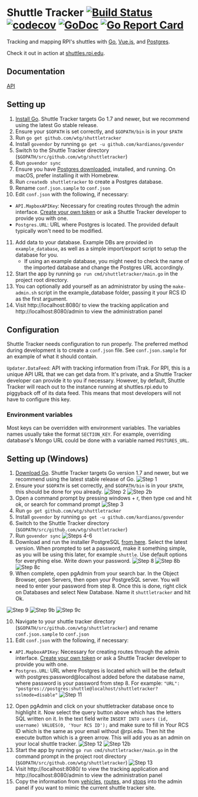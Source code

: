 # Shuttle Tracker [![Build Status](https://travis-ci.org/wtg/shuttletracker.svg?branch=master)](https://travis-ci.org/wtg/shuttletracker)&nbsp;[![codecov](https://codecov.io/gh/wtg/shuttletracker/branch/master/graph/badge.svg)](https://codecov.io/gh/wtg/shuttletracker)&nbsp;[![GoDoc](https://godoc.org/github.com/wtg/shuttletracker?status.svg)](https://godoc.org/github.com/wtg/shuttletracker)&nbsp;[![Go Report Card](https://goreportcard.com/badge/github.com/wtg/shuttletracker)](https://goreportcard.com/report/github.com/wtg/shuttletracker)

Tracking and mapping RPI's shuttles with [Go](https://golang.org/), [Vue.js](https://vuejs.org/), and [Postgres](https://www.postgresql.org).

Check it out in action at [shuttles.rpi.edu](https://shuttles.rpi.edu).

## Documentation

[API](docs/api.md)

## Setting up

1. [Install Go](https://golang.org/doc/install). Shuttle Tracker targets Go 1.7 and newer, but we recommend using the latest Go stable release.
2. Ensure your `$GOPATH` is set correctly, and `$GOPATH/bin` is in your `$PATH`
3. Run `go get github.com/wtg/shuttletracker`
4. Install `govendor` by running `go get -u github.com/kardianos/govendor`
5. Switch to the Shuttle Tracker directory (`$GOPATH/src/github.com/wtg/shuttletracker`)
6. Run `govendor sync`
7. Ensure you have [Postgres downloaded](https://www.postgresql.org/download/), installed, and running. On macOS, prefer installing it with Homebrew.
8. Run `createdb shuttletracker` to create a Postgres database.
9. Rename `conf.json.sample` to `conf.json`
10. Edit `conf.json` with the following, if necessary:
   * `API.MapboxAPIKey`: Necessary for creating routes through the admin interface. [Create your own token](https://www.mapbox.com/help/how-access-tokens-work/) or ask a Shuttle Tracker developer to provide you with one.
   * `Postgres.URL`: URL where Postgres is located. The provided default typically won't need to be modified.

11. Add data to your database. Example DBs are provided in `example_database`, as well as a simple import/export script to setup the database for you.
    - If using an example database, you might need to check the name of the imported database and change the Postgres URL accordingly.
12. Start the app by running `go run cmd/shuttletracker/main.go` in the project root directory.
13. You can optionally add yourself as an administrator by using the `make-admin.sh` script in the example_database folder, passing it your RCS ID as the first argument.
14. Visit http://localhost:8080/ to view the tracking application and http://localhost:8080/admin to view the administration panel

## Configuration

Shuttle Tracker needs configuration to run properly. The preferred method during development is to create a `conf.json` file. See `conf.json.sample` for an example of what it should contain.

`Updater.DataFeed`: API with tracking information from iTrak. For RPI, this is a unique API URL that we can get data from. It's private, and a Shuttle Tracker developer can provide it to you if necessary. However, by default, Shuttle Tracker will reach out to the instance running at shuttles.rpi.edu to piggyback off of its data feed. This means that most developers will not have to configure this key.

### Environment variables

Most keys can be overridden with environment variables. The variables names usually take the format `SECTION_KEY`. For example, overriding database's Mongo URL could be done with a variable named `POSTGRES_URL`.

## Setting up (Windows)

1. [Download Go](https://golang.org/dl/). Shuttle Tracker targets Go version 1.7 and newer, but we recommend using the latest stable release of Go.
![Step 1](https://user-images.githubusercontent.com/6248819/47017483-5e891180-d120-11e8-9157-6c5823ecb13a.png)
2. Ensure your `$GOPATH` is set correctly, and `$GOPATH/bin` is in your `$PATH`, this should be done for you already.
![Step 2](https://user-images.githubusercontent.com/6248819/47017509-71034b00-d120-11e8-82ee-01b17afb7ec0.png)
![Step 2b](https://user-images.githubusercontent.com/6248819/47017534-811b2a80-d120-11e8-9a8a-a625b8a74e02.png)
3. Open a command prompt by pressing windows + r, then type `cmd` and hit ok, or search for command prompt
![Step 3](https://user-images.githubusercontent.com/6248819/47017557-9001dd00-d120-11e8-8258-651745338d78.png)
4. Run `go get github.com/wtg/shuttletracker`
5. Install `govendor` by running `go get -u github.com/kardianos/govendor`
6. Switch to the Shuttle Tracker directory (`$GOPATH/src/github.com/wtg/shuttletracker`)
7. Run `govendor sync`
![Steps 4-6](https://user-images.githubusercontent.com/6248819/47017579-9db76280-d120-11e8-8de5-ab5cbe11e072.png)
8. Download and run the installer PostgreSQL [from here](https://www.enterprisedb.com/downloads/postgres-postgresql-downloads). Select the latest version. When prompted to set a password, make it something simple, as you will be using this later, for example `shuttle`.  Use default options for everything else. Write down your password.
![Step 8](https://user-images.githubusercontent.com/6248819/47017593-ac057e80-d120-11e8-8637-18307ebeaf7e.png)
![Step 8b](https://user-images.githubusercontent.com/6248819/47017613-b6c01380-d120-11e8-85ee-35442f6ea737.png)
![Step 8c](https://user-images.githubusercontent.com/6248819/47017633-c2abd580-d120-11e8-95ab-50088fb38c40.png)
9. When complete, open pgAdmin from your search bar. In the Object Browser, open Servers, then open your PostgreSQL server. You will need to enter your password from step 8. Once this is done, right click on Databases and select New Database. Name it `shuttletracker` and hit Ok.

![Step 9](https://user-images.githubusercontent.com/6248819/47017651-d1928800-d120-11e8-849f-535b48215923.png)
![Step 9b](https://user-images.githubusercontent.com/6248819/47017670-e0793a80-d120-11e8-9c26-473a3da6ddb5.png)
![Step 9c](https://user-images.githubusercontent.com/6248819/47017687-ecfd9300-d120-11e8-8f43-606e2405f236.png)

10. Navigate to your shuttle tracker directory (`$GOPATH/src/github.com/wtg/shuttletracker`) and rename `conf.json.sample` to `conf.json`
11. Edit `conf.json` with the following, if necessary:
   * `API.MapboxAPIKey`: Necessary for creating routes through the admin interface. [Create your own token](https://www.mapbox.com/help/how-access-tokens-work/) or ask a Shuttle Tracker developer to provide you with one.
   * `Postgres.URL`: URL where Postgres is located which will be the default with postgres:password@localhost added before the database name, where password is your password from step 8. For example: `"URL": "postgres://postgres:shuttle@localhost/shuttletracker?sslmode=disable"`
![Step 11](https://user-images.githubusercontent.com/6248819/47017722-f981eb80-d120-11e8-8ad2-4919c4052dc0.png)
12. Open pgAdmin and click on your shuttletracker database once to highlight it. Now select the query button above which has the letters SQL written on it. In the text field write `INSERT INTO users (id, username) VALUES(0, 'Your RCS ID');` and make sure to fill in Your RCS ID which is the same as your email without @rpi.edu. Then hit the execute button which is a green arrow. This will add you as an admin on your local shuttle tracker.
![Step 12](https://user-images.githubusercontent.com/6248819/47017734-03a3ea00-d121-11e8-831b-92864302ed93.png)
![Step 12b](https://user-images.githubusercontent.com/6248819/47017748-0ef71580-d121-11e8-894f-f90d31f877a7.png)
13. Start the app by running `go run cmd/shuttletracker/main.go` in the command prompt in the project root directory (`$GOPATH/src/github.com/wtg/shuttletracker`)
![Step 13](https://user-images.githubusercontent.com/6248819/47017759-1cac9b00-d121-11e8-8dcf-be6df1ff09fc.png)
15. Visit http://localhost:8080/ to view the tracking application and http://localhost:8080/admin to view the administration panel
16. Copy the information from [vehicles](https://shuttles.rpi.edu/vehicles), [routes](https://shuttles.rpi.edu/routes), and [stops](https://shuttles.rpi.edu/stops) into the admin panel if you want to mimic the current shuttle tracker site.
